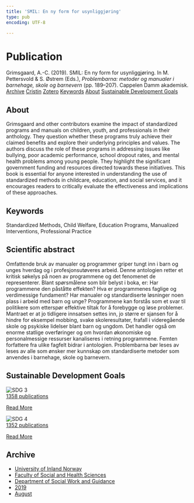 ```yaml
---
title: 'SMIL: En ny form for usynliggjøring'
type: pub
encoding: UTF-8

---
```

<h1>Publication</h1>
<article id="csl-bib-container-3ZN6UT9U" class="csl-bib-container">
  <div class="csl-bib-body"> <div class="csl-entry">Grimsgaard, A.-C. (2019). SMIL: En ny form for usynliggjøring. In M. Pettersvold &#38; S. Østrem (Eds.), <i>Problembarna: metoder og manualer i barnehage, skole og barnevern</i> (pp. 189–207). Cappelen Damm akademisk.</div> </div>
  <div class="csl-bib-buttons">
    <a href="#taxonomy-article-3ZN6UT9U" alt="archive" class="csl-bib-button">Archive</a>
    <a href="https://app.cristin.no/results/show.jsf?id=1717614" alt="Cristin" class="csl-bib-button">Cristin</a>
    <a href="http://zotero.org/groups/5881554/items/3ZN6UT9U" alt="Zotero" class="csl-bib-button">Zotero</a>
    <a href="#keywords-article-3ZN6UT9U" alt="keywords" class="csl-bib-button">Keywords</a>
    <a href="#about-article-3ZN6UT9U" alt="about_pub" class="csl-bib-button">About</a>
    <a href="#sdg-article-3ZN6UT9U" alt="sdg" class="csl-bib-button">Sustainable Development Goals</a>
  </div>
  <div id="csl-bib-meta-container-3ZN6UT9U"></div>
</article>
<div id="csl-bib-meta-3ZN6UT9U" class="csl-bib-meta">
  <article id="about-article-3ZN6UT9U" class="about_pub-article">
    <h1>About</h1>
    Grimsgaard and other contributors examine the impact of standardized programs and manuals on children, youth, and professionals in their anthology. They question whether these programs truly achieve their claimed benefits and explore their underlying principles and values. The authors discuss the role of these programs in addressing issues like bullying, poor academic performance, school dropout rates, and mental health problems among young people. They highlight the significant government funding and resources directed towards these initiatives. This book is essential for anyone interested in understanding the use of standardized methods in childcare, education, and social services, and it encourages readers to critically evaluate the effectiveness and implications of these approaches.
  </article>
  <article id="keywords-article-3ZN6UT9U" class="keywords-article">
    <h1>Keywords</h1>
    Standardized Methods, Child Welfare, Education Programs, Manualized Interventions, Professional Practice
  </article>
  <article id="abstract-article-3ZN6UT9U" class="abstract-article">
    <h1>Scientific abstract</h1>
    Omfattende bruk av manualer og programmer griper tungt inn i barn og unges hverdag og i profesjonsutøveres arbeid. Denne antologien retter et kritisk søkelys på noen av programmene og det fenomenet de representerer. Blant spørsmålene som blir belyst i boka, er: Har programmene den påståtte effekten? Hva er programmenes faglige og verdimessige fundament? Har manualer og standardiserte løsninger noen plass i arbeid med barn og unge? Programmene kan forstås som et svar til politikere som etterspør effektive tiltak for å forebygge og løse problemer. Mantraet er at jo tidligere innsatsen settes inn, jo større er sjansen for å hindre for eksempel mobbing, svake skoleresultater, frafall i videregående skole og psykiske lidelser blant barn og ungdom. Det handler også om enorme statlige overføringer og om hvordan økonomiske og personalmessige ressurser kanaliseres i retning programmene. Femten forfattere fra ulike fagfelt bidrar i antologien. Problembarna bør leses av leses av alle som ønsker mer kunnskap om standardiserte metoder som anvendes i barnehage, skole og barnevern.
  </article>
  <article id="sdg-article-3ZN6UT9U" class="sdg-article">
    <h1>Sustainable Development Goals</h1>
    <div class="sdg-container"><div id="sdg3" class="sdg">
        <img src="{{< params subfolder >}}images/sdg/sdg03_en.png" class="image" alt="SDG 3">
        <div class="sdg-overlay">
          <a href="{{< params subfolder >}}en/archive/?sdg=3#archive" class="sdg-publication-count"><span>1358</span> publications</a>
          <p><a href="https://sdgs.un.org/goals/goal3" class="sdg-read-more">Read More</a></p>
        </div>
      </div> <div id="sdg4" class="sdg">
        <img src="{{< params subfolder >}}images/sdg/sdg04_en.png" class="image" alt="SDG 4">
        <div class="sdg-overlay">
          <a href="{{< params subfolder >}}en/archive/?sdg=4#archive" class="sdg-publication-count"><span>1352</span> publications</a>
          <p><a href="https://sdgs.un.org/goals/goal4" class="sdg-read-more">Read More</a></p>
        </div>
      </div></div>
  </article>
  <article id="taxonomy-article-3ZN6UT9U" class="taxonomy-article">
    <h1>Archive</h1>
    <ul>
      <li><a href="{{< params subfolder >}}en/archive/?key=3DCRN523">University of Inland Norway</a></li>
      <li><a href="{{< params subfolder >}}en/archive/?key=IDKFS3MX">Faculty of Social and Health Sciences</a></li>
      <li><a href="{{< params subfolder >}}en/archive/?key=CU4VFGCV">Department of Social Work and Guidance</a></li>
      <li><a href="{{< params subfolder >}}en/archive/?key=SIJIUZDU">2019</a></li>
      <li><a href="{{< params subfolder >}}en/archive/?key=LTQSUMW6">August</a></li>
    </ul>
  </article>
</div>
